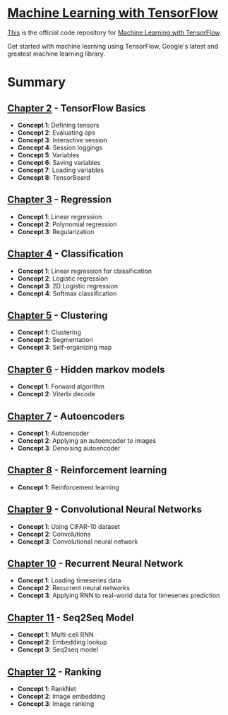 # [Machine Learning with TensorFlow](http://www.tensorflowbook.com/)

[This](https://github.com/BinRoot/TensorFlow-Book) is the official code repository for [Machine Learning with TensorFlow](http://www.tensorflowbook.com/).

Get started with machine learning using TensorFlow, Google's latest and greatest machine learning library.

# Summary

## [Chapter 2](https://github.com/BinRoot/TensorFlow-Book/tree/master/ch02_basics) - TensorFlow Basics

- **Concept 1**: Defining tensors
- **Concept 2**: Evaluating ops
- **Concept 3**: Interactive session
- **Concept 4**: Session loggings
- **Concept 5**: Variables
- **Concept 6**: Saving variables
- **Concept 7**: Loading variables
- **Concept 8**: TensorBoard

## [Chapter 3](https://github.com/BinRoot/TensorFlow-Book/tree/master/ch03_regression) - Regression

- **Concept 1**: Linear regression
- **Concept 2**: Polynomial regression
- **Concept 3**: Regularization

## [Chapter 4](https://github.com/BinRoot/TensorFlow-Book/tree/master/ch04_classification) - Classification

- **Concept 1**: Linear regression for classification
- **Concept 2**: Logistic regression
- **Concept 3**: 2D Logistic regression
- **Concept 4**: Softmax classification

## [Chapter 5](https://github.com/BinRoot/TensorFlow-Book/tree/master/ch05_clustering) - Clustering

- **Concept 1**: Clustering
- **Concept 2**: Segmentation
- **Concept 3**: Self-organizing map

## [Chapter 6](https://github.com/BinRoot/TensorFlow-Book/tree/master/ch06_hmm) - Hidden markov models

- **Concept 1**: Forward algorithm
- **Concept 2**: Viterbi decode

## [Chapter 7](https://github.com/BinRoot/TensorFlow-Book/tree/master/ch07_autoencoder) - Autoencoders

- **Concept 1**: Autoencoder
- **Concept 2**: Applying an autoencoder to images
- **Concept 3**: Denoising autoencoder

## [Chapter 8](https://github.com/BinRoot/TensorFlow-Book/tree/master/ch08_rl) - Reinforcement learning

- **Concept 1**: Reinforcement learning

## [Chapter 9](https://github.com/BinRoot/TensorFlow-Book/tree/master/ch09_cnn) - Convolutional Neural Networks

- **Concept 1**: Using CIFAR-10 dataset
- **Concept 2**: Convolutions
- **Concept 3**: Convolutional neural network

## [Chapter 10](https://github.com/BinRoot/TensorFlow-Book/tree/master/ch10_rnn) - Recurrent Neural Network

- **Concept 1**: Loading timeseries data
- **Concept 2**: Recurrent neural networks
- **Concept 3**: Applying RNN to real-world data for timeseries prediction

## [Chapter 11](https://github.com/BinRoot/TensorFlow-Book/tree/master/ch11_seq2seq) - Seq2Seq Model

- **Concept 1**: Multi-cell RNN
- **Concept 2**: Embedding lookup
- **Concept 3**: Seq2seq model

## [Chapter 12](https://github.com/BinRoot/TensorFlow-Book/tree/master/ch12_rank) - Ranking

- **Concept 1**: RankNet
- **Concept 2**: Image embedding
- **Concept 3**: Image ranking
